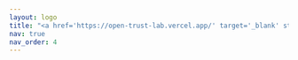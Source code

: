 ```yaml
---
layout: logo
title: "<a href='https://open-trust-lab.vercel.app/' target='_blank' style='display: flex; align-items: center; height: 40px;'><img src='/assets/img/logo.png' alt='Logo' style='height: 40px; margin: auto;'></a>"
nav: true
nav_order: 4
---
```

